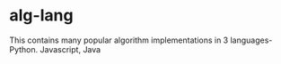 # alg-lang
This contains many popular algorithm implementations in 3 languages-Python. Javascript, Java
